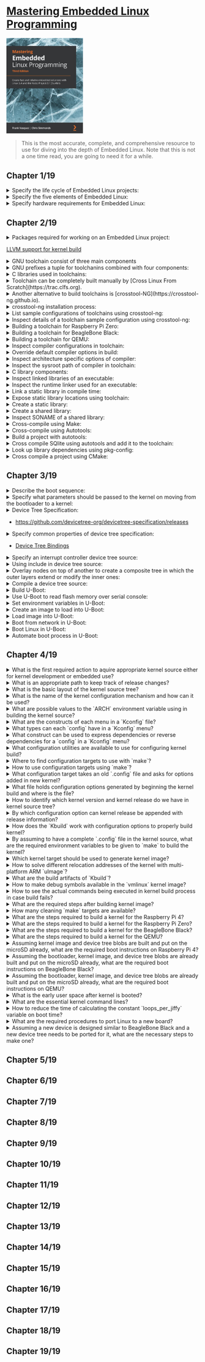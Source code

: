 # [Mastering Embedded Linux Programming](https://www.amazon.com/Mastering-Embedded-Linux-Programming-potential/dp/1789530385/ref=sr_1_3?keywords=9781789530384&qid=1661185260&sr=8-3)
<img alt="9781789530384" src="../covers/9781789530384.jpg" width="200"/>

> This is the most accurate, complete, and comprehensive resource to
> use for diving into the depth of Embedded Linux.
> Note that this is not a one time read, you are going to need it for a while.

## Chapter 1/19

<details>
<summary>Specify the life cycle of Embedded Linux projects:</summary>

1. Board Bring-Up
1. System Architecture and Design Choice
1. Writing Embedded Applications
1. Debugging and Optimizing Performance
</details>

<details>
<summary>Specify the five elements of Embedded Linux:</summary>

1. Toolchain
1. Bootloader
1. Kernel
1. Root filesystem
1. Embedded Applications
</details>

<details>
<summary>Specify hardware requirements for Embedded Linux:</summary>

1. CPU architecture
1. Reasonable amout of RAM
1. Non-volatile storage
1. Serial port
1. Debugging interface (e.g. JTAG)
</details>

## Chapter 2/19

<details>
<summary>Packages required for working on an Embedded Linux project:</summary>

```sh
sudo pacman -S base-devel bzip2 cmake git gperf help2man ncurses python rsync unzip wget xz
```
</details>

[LLVM support for kernel build](https://kernel.org/doc/html/latest/kbuild/llvm.html)
<details>
<summary>GNU toolchain consist of three main components</summary>

* binutils **(base-devel)**: [https://gnu.org/software/binutils](https://gnu.org/software/binutils)
* gcc **(base-devel)**: [https://gcc.gnu.org](https://gcc.gnu.org)
* C library + Linux header files
</details>

<details>
<summary>GNU prefixes a tuple for toolchanins combined with four components:</summary>

* CPU Architecture + Endianness (e.g. `x86_64`, `mipsel`, `armeb`)
* Vendor (e.g. `buildroot`)
* Kernel (e.g. `linux`)
* Operating System + ABI (e.g. `gnueabi`, `gnueabihf`, `musleabi`, `musleabihf`)

```sh
gcc -dumpmachine
```
</details>
<details>
<summary>C libraries used in toolchains:</summary>

* glibc: [https://gnu.org/software/libc](https://gnu.org/software/libs)
* musl libs: [https://musl.libc.org](https://musl.libc.org)
* uClibc-ng: [https://uclibc-ng.org](https://uclibc-ng.org)
* eglibc: [https://uclibc.org/home](https://uclibc.org/home)

</details>

<details>
<summary>Toolchain can be completely built manually by [Cross Linux From Scratch](https://trac.clfs.org).</summary>

</details>

<details>
<summary>Another alternative to build toolchains is [crosstool-NG](https://crosstool-ng.github.io).</summary>

</details>

<details>
<summary>crosstool-ng installation process:</summary>

```sh
git clone https://github.com/crosstool-ng/crosstool-ng.git
cd crosstool-ng
git checkout <latest>
./bootstrap
./configure --enable-local
make -j<cores>
```
</details>

<details>
<summary>List sample configurations of toolchains using crosstool-ng:</summary>

```sh
./ct-ng list-samples
```
</details>

<details>
<summary>Inspect details of a toolchain sample configuration using crosstool-ng:</summary>

```sh
./ct-ng show-<sample>
./ct-ng show-armv6-unknown-linux-gnueabihf
./ct-ng show-arm-cortex_a8-linux-gnueabi
./ct-ng show-arm-unknown-linux-gnueabi
```
</details>

<details>
<summary>Building a toolchain for Raspberry Pi Zero:</summary>

```sh
./ct-ng distclean
./ct-ng show-armv6-unknown-linux-gnueabihf
./ct-ng armv6-unknown-linux-gnueabihf
```

<details>
<summary>Change following parts:</summary>

</details>

* Tarbal path
* Build path
* Vendor tuple

```sh
./ct-ng build
```
</details>

<details>
<summary>Building a toolchain for BeagleBone Black:</summary>

```sh
./ct-ng distclean
./ct-ng show-arm-cortex_a8-linux-gnueabi
./ct-ng arm-cortex_a8-linux-gnueabi
```

<details>
<summary>Change following parts:</summary>

</details>

* **Paths and misc options** >> **Render the toolchain read-only**: disable
* **Target options** >> **Floating point**: **hardware (FPU)**
* **Target options** >> **Use specific FPU**: neon

```sh
./ct-ng build
```
</details>

<details>
<summary>Building a toolchain for QEMU:</summary>

```sh
./ct-ng distclean
./ct-ng show-arm-unknown-linux-gnueai
./ct-ng arm-unknown-linux-gnueai
```

<details>
<summary>Change following parts:</summary>

</details>

* **Paths and misc options**: disable **Render the toolchain read-only**

```sh
./ct-ng build
```
</details>

<details>
<summary>Inspect compiler configurations in toolchain:</summary>

```sh
${CROSS_COMPILE}gcc -v
```
</details>

<details>
<summary>Override default compiler options in build:</summary>

```sh
${CROSS_COMPILE}gcc -mcpu=cortex-a5 main.c -o app
```
</details>

<details>
<summary>Inspect architecture specific options of compiler:</summary>

```sh
${CROSS_COMPILE}gcc --target-help
```
</details>

<details>
<summary>Inspect the sysroot path of compiler in toolchain:</summary>

```sh
${CROSS_COMPILE}gcc -print-sysroot
```
</details>

<details>
<summary>C library components:</summary>

* libc (linked by default)
* libm
* libpthread
* librt
</details>

<details>
<summary>Inspect linked libraries of an executable:</summary>

```sh
${CROSS_COMPILE}readelf -a app | grep "Shared library"
```
</details>

<details>
<summary>Inspect the runtime linker used for an executable:</summary>

```sh
${CROSS_COMPILE}readelf -a app | grep "program interpreter"
```
</details>

<details>
<summary>Link a static library in compile time:</summary>

```sh
${CROSS_COMPILE}gcc -static main.c -o app
```
</details>

<details>
<summary>Expose static library locations using toolchain:</summary>

```sh
SYSROOT=$(${CROSS_COMPILE}gcc -print-sysroot)
cd $SYSROOT
ls -l usr/lib/libc.a
```
</details>

<details>
<summary>Create a static library:</summary>

```sh
${CROSS_COMPILE}gcc -c test1.o
${CROSS_COMPILE}gcc -c test2.o
${CROSS_COMPILE}ar rc libtest1.a test1.o test2.o
${CROSS_COMPILE}gcc main.c -ltest -L../libs -I../libs -o app
```
</details>

<details>
<summary>Create a shared library:</summary>

```sh
${CROSS_COMPILE}gcc -fPIC -c test1.c
${CROSS_COMPILE}gcc -fPIC -c test2.c
${CROSS_COMPILE}gcc -shared -o libtest.so test1.o test2.o
${CROSS_COMPILE}gcc main.c -ltest -L../libs -I../libs -o app
${CROSS_COMPILE}readelf -a app | grep library
${CROSS_COMPILE}readelf -a app | grep interpreter
```
</details>

<details>
<summary>Inspect SONAME of a shared library:</summary>

```sh
readelf -a /usr/lib/x86_64-linux-gnu/libjpeg.so.8.2.2 | grep SONAME
libjpeg.so.8
```
</details>

<details>
<summary>Cross-compile using Make:</summary>

```sh
make CROSS_COMPILE=armv6-rpi-linux-gnueabihf-
```

```sh
export CROSS_COMPILE=armv6-rpi-linux-gnueabihf-
make
```
</details>

<details>
<summary>Cross-compile using Autotools:</summary>

* GNU Autoconf [https::/gnu.org/software/autoconf/autoconf.html](https::/gnu.org/software/autoconf/autoconf.html)
* GNU Automake [https://gnu.org/savannah-checkouts/gnu/automake](https://gnu.org/savannah-checkouts/gnu/automake)
* GNU Libtool [https://gnu.org/software/libtool/libtool.html](https://gnu.org/software/libtool/libtool.html)
* Gnulib [https://gnu.org/software/gnulib](https://gnu.org/software/gnulib)

```sh
./configure
make
make install
```
</details>

<details>
<summary>Build a project with autotools:</summary>

```sh
CC=armv6-rpi-linux-gnueabihf ./configure --host=armv6-rpi-linux-gnueabihf
```
</details>

<details>
<summary>Cross compile SQlite using autotools and add it to the toolchain:</summary>

```sh
wget http://www.sqlite.org/2020/sqlite-autoconf-3330000.tar.gz
tar xf sqlite-autoconf-3330000.tar.gz
cd sqlite-autoconf-3330000
CC=armv6-rpi-linux-gnueabihf ./configure --host=armv6-rpi-linux-gnueabihf --prefix=/usr
make
make DESTDIR=$(armv6-rpi-linux-gnueabi-gcc -print-sysroot) install

armv6-rpi-linux-gnueabihf main.c -o sqlite-test -lsqlite3
```
</details>

<details>
<summary>Look up library dependencies using pkg-config:</summary>

```sh
cat $(armv6-rpi-linux-gnueabihf-gcc -print-sysroot)/usr/lib/pkgconfig/sqlite3.pc

export PKG_CONFIG_LIBDIR=$(armv6-rpi-linux-gnueabihf-gcc -print-sysroot)/usr/lib/pkgconfig
pkg-config sqlite3 --libs --cflags
armv6-rpi-linux-gnueabihf-gcc $(pkg-config sqlite3 --cflags --libs) main.c -o sqlite-test
```
</details>

<details>
<summary>Cross compile a project using CMake:</summary>

```sh
cmake -S . -B build -D CMAKE_INSTALL_PREFIX:PATH=sysroot -D CMAKE_C_COMPILER:PATH=x-tools/armv6-rpi-linux-gnueabihf-gcc
cmake --build build --parallel
cmake --build build --target install
```
</details>

## Chapter 3/19

<details>
<summary>Describe the boot sequence:</summary>

* **Phase 1 Rom Code**: loads a small chunk of code from first few pages of NAND, from flash memory connected through **Serial Peripheral Interface**, or from the first sector of an MMC device, or from a file named ML on the first partition of an MMC device.
* **Phase 2 Secondary Program Loader (SPL)**: sets up memory controller and other essential parts of the system in preparation for loading the **TPL** into DRAM.
* **Phase 3 Tertiary Program Loader (TPL)**: full bootloader such as U-Boot loads the kernel + optional FDT and initramfs into DRAM.
</details>

<details>
<summary>Specify what parameters should be passed to the kernel on moving from the bootloader to a kernel:</summary>

* The machine number, which is used on PowerPC and Arm platform without support for a device tree, to Identify the type of SoC.
* Basic details of the hardware that's been detected so far, including the size and location of the physical RAM and the CPU's clock speed.
* The kernel command line.
* Optionally, the location and size of a device tree binary.
* Optionally, the location and size of an initial RAM disk, called the **initial RAM file system (initramfs)**.
</details>

<details>
<summary>Device Tree Specification:</summary>

</details>

* https://github.com/devicetree-org/devicetree-specification/releases

<details>
<summary>Specify common properties of device tree specification:</summary>

* Device tree begins with a root node.
* **reg** property referes to a range of units in a register space.
* 

```dts
/dts-v1/;
/{
    model = "TI AM335x BeagleBone";
    compatible = "ti,am33xx";
    #address-cells = <1>;
    #size-cells = <1>;
    cpus {
        #address-cells = <1>;
        #size-cells = <0>;
        cpu@0 {
            compatible = "arm,cortex-a8";
            device_type = "cpu";
            reg = <0>;
        };
    };
    memory@80000000 {
        device_type = "memory";
        reg = <0x80000000 0x20000000>; /* 512 MB */
    };
};
```
</details>

* [Device Tree Bindings](https://kernel.org/doc/html/latest/devicetree/bindings/ "/devicetree/bindings")

<details>
<summary>Specify an interrupt controller device tree source:</summary>

* Labels used can be expressed in connections to reference to a node.
* Labels are also referred to as **phandles**.
* **interrupt-controller** property identifies not as interrupt controller.
* **interrupt-parrent** property references the interrupt controller.

```dts
/dts-v1/;
{
    intc: interrupt-controller@48200000 {
        compatible = "ti,am33xx-intc";
        interrupt-controller;
        #interrupt-cells = <1>;
        reg = <0x48200000 0x1000>;
    };
    lcdc: lcdc@48200000 {
        compatible = "ti,am33xx-tilcdc";
        reg = <0x4830e000 0x1000>;
        interrupt-parent = <&intc>;
        interrupts = <36>;
        ti,hwmods = "lcdc";
        status = "disabled";
    };
};
```
</details>

<details>
<summary>Using include in device tree source:</summary>

```dts
/include/ "vexpress-v2m.dtsi"
```
</details>

<details>
<summary>Overlay nodes on top of another to create a composite tree in which the outer layers extend or modify the inner ones:</summary>

* The **status** is disabled, meaning that no device driver should be bound to it.

```dts
mmc1: mmc@48060000 {
    compatible = "ti,omap4-hsmmc";
    t.hwmods = "mmc1";
    ti,dual-volt;
    ti,needs-special-reset;
    ti,needs-special-hs-handling;
    dmas = <&edma_xbar 24 0 0 &edma_xbar 25 0 0>;
    dma_names = "tx", "rx";
    interrupts = <64>;
    reg = <0x48060000 0x1000>;
    status = "disabled";
};
```

* The **status** property is set to *okay*, which causes the MMC device driver to bind with this interface.

```dtsi
&mmc1 {
    status = "okay";
    bus-width = <0x4>;
    pinctrl-names = "default";
    pinctrl-0 = <&mmc1_pins>;
    cd-gpios = <&gpio0 6 GPIO_ACTIVE_LOW>;
};
```

* The **mmc1** interface is connected to a different voltage regulator on the BeagleBone Black as expressed in am335x-boneblack.dts, which associates it with the voltage regulator via the **vmmcsd_fixed** label:

```dtsi
&mmc1 {
    vmmc-supply = <&vmmcsd_fixed>;
};
```
</details>

<details>
<summary>Compile a device tree source:</summary>

```sh
dtc beaglebone-black.dts -o beaglebone-black.dtb
```
</details>

<details>
<summary>Build U-Boot:</summary>

<details>
<summary>The results of the compilation:</summary>

</details>

* `u-boot`: U-Boot in ELF object format, suitable for use with a debugger
* `u-boot.map`: The symbol table
* `u-boot.bin`: U-Boot in raw binary format, suitable for running on your device
* `u-boot.img`: This is `u-boot.bin` with a U-Boot header added, suitable for uploading to a running copy of U-Boot
* `u-boot.srec`: U-Boot in Motoral S-record (**SRECORD** or **SRE**) format, suitable for transferring over a serial connection
* `MLO`: The BeagleBone Black also requires a **SPL** which is built here

```sh
git clone git:://git.denx.de/u-boot.git
cd u-boot
git checkout v2021.01
make ARCH=arm CROSS_COMPILE=arm-cortex_a8-linux-gnueabihf- am335x_emv_defconfig
make ARCH=arm CROSS_COMPILE=arm-cortex_a8-linux-gnueabihf- -j2
sudo fdisk /dev/sda
mkfs.vfat -F 16 -n boot /dev/sda1
mkfs.ext4 -L rootfs /dev/sda2
mount /dev/sda1 /run/media/brian/boot
cp MLO u-boot.img /run/media/brian/boot
umount /run/media/brian/boot
picocom -b 115200 /dev/ttyUSB0
```
</details>

<details>
<summary>Use U-Boot to read flash memory over serial console:</summary>

```sh
# read 0x200000 bytes from offset 0x400000 from the start of the NAND memory into RAM address 0x82000000
nand read 82000000 400000 200000
```
</details>

<details>
<summary>Set environment variables in U-Boot:</summary>

```sh
setenv foo bar
printenv foo

setenv foo # reset foo
printenv # print all environment variables
```
</details>

<details>
<summary>Create an image to load into U-Boot:</summary>

```sh
mkimage --help
mkimage -A arm -O linux -T kernel -C gzip -a 0x80008000 0e 0x80008000 -n 'Linux' -d zImage uImage
```
</details>

<details>
<summary>Load image into U-Boot:</summary>

```sh
mmc rescan
fatload mmc 0:1 82000000 uimage
iminfo 82000000
```
</details>

<details>
<summary>Boot from network in U-Boot:</summary>

```sh
setenv ipaddr 192.168.1.12
setenv serverip 192.168.1.18
tftp 82000000 uImage
tftpboot 82000000 uimage
nandecc hw
nand erase 280000 400000
nand write 82000000 280000 400000
nand read 82000000 280000 400000
```
</details>

<details>
<summary>Boot Linux in U-Boot:</summary>

```sh
# bootm [kernel address] [ramdist address] [dtb address]
bootm 82000000 - 83000000
```
</details>

<details>
<summary>Automate boot process in U-Boot:</summary>

```sh
setenv bootcmd nand read 82000000 400000 200000\;bootm 82000000
```
</details>

## Chapter 4/19

<details>
<summary>What is the first required action to aquire appropriate kernel source either for kernel development or embedded use?</summary>

To follow kernel mainline, below repository should be used:

```sh
git clone git://git.kernel.org/pub/scm/linux/kernel/git/torvalds/linux.git
```

To use long-term releases of the kernel, below repository should be used instead:

```sh
git clone git://git.kernel.org/pub/scm/linux/kernel/git/stable/linux-stable.git
```
</details>

<details>
<summary>What is an appropriate path to keep track of release changes?</summary>

Follow up overviews of each kernel release on **KernelNewbies** to see changes.

https://kernelnewbies.org/LinuxVersions
</details>

<details>
<summary>What is the basic layout of the kernel source tree?</summary>

* `arch`: architecture specific files.
* `Documentation`: main kernel documentation.
* `drivers`: device drivers, each type having specific subdirectory.
* `fs`: filesystem code.
* `include`: kernel header files, including required headers for building the toolchain.
* `init`: kernel startup code.
* `kernel`: core functions, including scheduling, locking, timers, power management, and debug/trace code.
* `mm`: memory management.
* `net`: network protocols.
* `scripts`: useful scripts, including the **device tree compiler**.
* `tools`: useful tools, including the Linux performance counters tool, `perf`.
</details>

<details>
<summary>What is the name of the kernel configuration mechanism and how can it be used?</summary>

The configuration mechanism is called `Kconfig`, and the build system that it integrates with it is called `Kbuild`.

[Documentation/kbuild](https://www.kernel.org/doc/html/latest/kbuild/)
</details>

<details>
<summary>What are possible values to the `ARCH` environment variable using in building the kernel source?</summary>

The value you put into `ARCH` is one of the subdirectories you find in the `arch` directory in the kernel source tree.
</details>

<details>
<summary>What are the constructs of each menu in a `Kconfig` file?</summary>

Each `config` identifier is constructed as follows:

```kconfig
menu "Menu Title"
[...]
config EXAMPLE
    bool "config inline description"
    default [y,m,n]
    help
        multi-line config description.
[...]
endmenu
```

This config can be found in `.config` file as `CONFIG_EXAMPLE=y`.
</details>

<details>
<summary>What types can each `config` have in a `Kconfig` menu?</summary>

* `bool`: either `y` or not defined.
* `tristate`: feature can be built as a kernel module or built into the main kernel image.
* `int`: integer value using decimal notation.
* `hex`: unsigned integer value using hexadecimal notation.
* `string`: string value.
</details>

<details>
<summary>What construct can be used to express dependencies or reverse dependencies for a `config` in a `Kconfig` menu?</summary>

Dependencies can be expressed by `depends on` construct:

```kconfig
config EXAMPLE
    tristate "config inline description"
    depends on DEPENDENCY
```

`EXAMPLE` will not be shown in menu if `DEPENDENCY` is not set.

Reverse dependencies can be expressed by `select` construct, as an example in `arch/arm`

```kconfig
config ARM
    bool
    default y
    select ARCH_KEEP_MEMBLOCK
    ...
```

Selecting any config as reverse dependency, sets its value as `y`.
</details>

<details>
<summary>What configuration utilities are available to use for configuring kernel build?</summary>

* `menuconfig`: requires `ncurses`, `flex`, and `bison` packages.
* `xconfig`
* `gconfig`
</details>

<details>
<summary>Where to find configuration targets to use with `make`?</summary>

There is a set of known working configuration files in `arch/$ARCH/configs`, each containing suitable configuration values for a single SoC or a group of SoCs.

To make configuration for `arm64` SoCs:

```sh
make ARCH=arm64 defconfig
```

To make configuration for SoC of `raspberry pi zero`, considering its `bcm2835` 32-bits processor:

```sh
make ARCH=arm bcm2835_defconfig
```
</details>

<details>
<summary>How to use configuration targets using `make`?</summary>

`ARCH` environment variable needs to be set for almost all `make` targets:

```sh
make ARCH=arm menuconfig
```
</details>

<details>
<summary>What configuration target takes an old `.config` file and asks for options added in new kernel?</summary>

The `oldconfig` target also validates modified `.config`.

```sh
make ARCH=arm oldconfig
```
</details>

<details>
<summary>What file holds configuration options generated by beginning the kernel build and where is the file?</summary>

A header file `include/generated/autoconf.h` contains `#define` preprocessors to be included in the kernel source.
</details>

<details>
<summary>How to identify which kernel version and kernel release do we have in kernel source tree?</summary>

This is reported at runtime through the `uname` command.  
It is also used in naming the directory where kernel modules are stored.

```sh
make ARCH=arm kernelversion
make ARCH=arm kernelrelease
```
</details>

<details>
<summary>By which configuration option can kernel release be appended with release information?</summary>

`CONFIG_LOCALVERSION` option is the release information string to be appended to kernel release.  
Kernel version can never be appended.
</details>

<details>
<summary>How does the `Kbuild` work with configuration options to properly build kernel?</summary>

`Kbuild` takes configurations from `.config` file and follows below pattern in make files such as `drivers/char/Makefile`:

```make
obj-y += mem.o random.o
obj-$(CONFIG_TTY_PRINTK) += ttyprintk.o
```
</details>

<details>
<summary>By assuming to have a complete `.config` file in the kernel source, what are the required environment variables to be given to `make` to build the kernel?</summary>

* `ARCH`: architecture name
* `CROSS_COMPILE`: toolchain prefix ending with a hyphen, visible in `PATH`
</details>

<details>
<summary>Which kernel target should be used to generate kernel image?</summary>

* **U-Boot**: traditionally `uImage`, but newer versions can load `zImage`
* **x86 targets**: `bzImage`
* **Most other bootloaders**: `zImage`

```sh
make -j $(($(nproc) / 2)) ARCH=arm CROSS_COMPILE=armv6-rpi-linux-gnueabihf- zImage
```
</details>

<details>
<summary>How to solve different relocation addresses of the kernel with multi-platform ARM `uImage`?</summary>

The relocation address is coded into the `uImage` header by the `mkimage` command when the kernel is built, but fails with multiple reloaction addresses.

```sh
make -j $(($(nproc)/2)) ARCH=arm CROSS_COMPILE=arm-rpi-linux-gnueabihf- LOADADDR=0x80008000 uImage
```
</details>

<details>
<summary>What are the build artifacts of `Kbuild`?</summary>

* `vmlinux`: the kernel as an ELF binary, suited for debugging by `kgdb`.
* `System.map`: the symbol table in a human-readable form.
* `arch/$ARCH/boot`: the directory containing vmlinux image converted for bootloaders.

* `arch/$ARCH/boot/Image`: `vmlinux` converted to raw binary format.
* `zImage`: compressed version of `Image`.
* `uImage`: `zImage` plus a 64-byte U-Boot header.
</details>

<details>
<summary>How to make debug symbols available in the `vmlinux` kernel image?</summary>

By enabling `CONFIG_DEBUG_INFO` configuration option.
</details>

<details>
<summary>How to see the actual commands being executed in kernel build process in case build fails?</summary>

```sh
make -j $(($(nproc)/2)) ARCH=arm CROSS_COMPILE=arm-rpi-linux-gnueabihf- V=1 zImage
```
</details>

<details>
<summary>What are the required steps after building kernel image?</summary>

Compiling device trees:

```sh
make ARCH=arm dtbs
```

Compiling modules:

```sh
make -j $(($(nproc)/2)) ARCH=arm CROSS_COMPILE=arm-rpi-linux-gnueabihf- modules
```

Install modules:

```sh
make -j $(($(nproc)/2)) ARCH=arm CROSS_COMPILE=arm-rpi-linux-gnueabihf- INSTALL_MOD_PATH=/run/media/user/rootfs install_modules
```
</details>

<details>
<summary>How many cleaning `make` targets are available?</summary>

* `clean`: remove object files and most intermediates.
* `mrproper`: remove all intermediate files and `.config` file.
* `distclean`: remove all, also delete editor backup files, patch files, and other artifacts.
</details>

<details>
<summary>What are the steps required to build a kernel for the Raspberry Pi 4?</summary>

Raspberry Pi is a little different here. So prebuilt binaries or patched sources are preferred:

* Clone a stable branch of Raspberry Pi Foundations' kernel fork into a `linux` directory.
* Export contents of the `boot` subdirectory from Raspberry Pi Foundation's `firmware` repo to a `boot` directory.
* Delete existing kernel images, device tree blobs, and device tree overlays from the `boot` directory.
* From the `linux` directory, build the 64-bit kernel, modules, and device tree for the Raspberry Pi 4.
* Copy the newly built kernel image, device tree blobs, and device tree overlays from `arch/arm64/boot/` to the `boot` directory.
* Write `config.txt` and `cmdline.txt` files out to the boot directory for the Raspberry Pi's bootloader to read and pass to the kernel.

Prebuilt toolchain:

[AArch64 GNU/Linux target (aarch64-none-linux-gnu)](https://developer.arm.com/-/media/Files/downloads/gnu-a/10.3-2021.07/binrel/gcc-arm-10.3-2021.07-x86_64-aarch64-none-linux-gnu.tar.xz?rev=1cb9c51b94f54940bdcccd791451cec3&hash=A56CA491FA630C98F7162BC1A302F869)

* Clone a stable branch of Raspberry Pi Foundations' kernel fork into a `linux` directory.
* Export contents of the `boot` subdirectory from Raspberry Pi Foundation's `firmware` repo to a `boot` directory.
* Delete existing kernel images, device tree blobs, and device tree overlays from the `boot` directory.
* From the `linux` directory, build the 64-bit kernel, modules, and device tree for the Raspberry Pi 4.
* Copy the newly built kernel image, device tree blobs, and device tree overlays from `arch/arm64/boot/` to the `boot` directory.
* Write `config.txt` and `cmdline.txt` files out to the boot directory for the Raspberry Pi's bootloader to read and pass to the kernel.

Patched kernel source for Raspberry Pi:

https://github.com/raspberrypi/linux.git

```sh
cd ~
wget [AArch64 GNU/Linux target (aarch64-none-linux-gnu)]
tar xf archive.tar.xz
mv gcc-executable gcc-arm-aarch32-none-linux-gnu
sudo pacman -S subversion openssl
git clone --depth 1 -b rpi-4.5.y https://github.com/raspberrypi/linux.git
svn export https://github.com/raspberrypi/firmware/trunk/boot
rm boot/kernel*
rm boot/*.dtb
rm boot/overlays/*.dtbo

PATH=~/gcc-arm-aarch64-none-linux-gnu/bin/:$PATH
cd linux
make ARCH=arm64 CROSS_COMPILE=aarch64-none-linux-gnu- bcm2711_defconfig
make -j $(($(nproc)/2)) ARCH=arm64 CROSS_COMPILE=aarch64-none-linux-gnu-
cp arch/arm64/boot/Image ../boot/kernel8.img
cp arch/arm64/boot/dts/overlays/*.dtbo ../boot/overlays/
cp arch/arm64/boot/dts/broadcom/*.dtb ../boot
echo 'enable_uart=1' > ../boot/config.txt
echo 'arm_64bit=1' >> ../boot/config.txt
echo 'console=serial0,115200 console=tty1 root=/dev/mmcblk0p2 rootwait' > ../boot/cmdline.txt
```
</details>

<details>
<summary>What are the steps required to build a kernel for the Raspberry Pi Zero?</summary>

Prebuilt toolchain:
[AArch32 target with hard float (arm-none-linux-gnueabihf)](AArch32 target with hard float (arm-none-linux-gnueabihf))

```sh
cd ~
wget [AArch32 GNU/Linux target (aarch32-none-linux-gnu)]
tar xf archive.tar.xz
mv gcc-executable gcc-arm-aarch32-none-linux-gnu
sudo pacman -S subversion openssl
git clone --depth 1 -b rpi-4.5.y https://github.com/raspberrypi/linux.git
svn export https://github.com/raspberrypi/firmware/trunk/boot
rm boot/kernel*
rm boot/*.dtb
rm boot/overlays/*.dtbo

PATH=~/gcc-arm-aarch32-none-linux-gnu/bin/:$PATH
cd linux
make ARCH=arm CROSS_COMPILE=aarch32-none-linux-gnu- bcm2711_defconfig
make -j $(($(nproc)/2)) ARCH=arm CROSS_COMPILE=aarch32-none-linux-gnu-
cp arch/arm/boot/Image ../boot/kernel8.img
cp arch/arm/boot/dts/overlays/*.dtbo ../boot/overlays/
cp arch/arm/boot/dts/broadcom/*.dtb ../boot
echo 'enable_uart=1' > ../boot/config.txt
echo 'console=serial0,115200 console=tty1 root=/dev/mmcblk0p2 rootwait' > ../boot/cmdline.txt
```
</details>

<details>
<summary>What are the steps required to build a kernel for the BeagleBone Black?</summary>

```sh
cd linux-stable
make ARCH=arm CROSS_COMPILE=arm-cortex_a8-linux-gnueabihf- distclean
make ARCH=arm multi_v7_defconfig
make ARCH=arm CROSS_COMPILE=arm-cortex_a8-linux-gnueabihf- zImage -j $(($(nproc)/2))
make ARCH=arm CROSS_COMPILE=arm-cortex_a8-linux-gnueabihf- modules -j $(($(nproc)/2))
make ARCH=arm CROSS_COMPILE=arm-cortex_a8-linux-gnueabihf- dts
```
</details>

<details>
<summary>What are the steps required to build a kernel for the QEMU?</summary>

```sh
cd linux-stable
make ARCH=arm CROSS_COMPILE=arm-unknown-linux-gnueabihf- distclean
make ARCH=arm CROSS_COMPILE=arm-unknown-linux-gnueabihf- zImage -j $(($(nproc)/2))
make ARCH=arm CROSS_COMPILE=arm-unknown-linux-gnueabihf- modules -j $(($(nproc)/2))
make ARCH=arm CROSS_COMPILE=arm-unknown-linux-gnueabihf- dts
```
</details>

<details>
<summary>Assuming kernel image and device tree blobs are built and put on the microSD already, what are the required boot instructions on Raspberry Pi 4?</summary>

Nothing.
Raspberry Pis use a proprietary bootloader provided by Broadcom instead of U-Boot.
Kernel will boot and ends with a kernel panic because of the abcense of root filesystem.
</details>

<details>
<summary>Assuming the bootloader, kernel image, and device tree blobs are already built and put on the microSD already, what are the required boot instructions on BeagleBone Black?</summary>

```sh
fatload mmc 0:1 0x80200000 zImage
fatload mmc 0:1 0x80f00000 am335x-boneblack.dtb
setenv bootargs console=ttyo0
bootz 0x80200000 - 0x80f00000
```
</details>

<details>
<summary>Assuming the bootloader, kernel image, and device tree blobs are already built and put on the microSD already, what are the required boot instructions on QEMU?</summary>

```sh
QEMU_AUDIO_DRV=none qemu-system-arm -m 256M -nographic -M versatilepb -kernel zImage -apend "console=ttyAMA0,115200" -dtb versatile-pb.dts"
```
</details>

<details>
<summary>What is the early user space after kernel is booted?</summary>

The kernel has to mount a root filesystem and execute the first user space process via a ramdisk or by mounting a real filesystem on a block device.

The code for this process is in `init/main.c`, starting with `rest_init()` function which creates the first thread with PID 1 and runs the code in `kernel_init()`.

If there is a ramdisk, it will try to execute the program `/init`, which will take on the task of setting up the user space.

If the kernel fails to find and run `/init`, it tries to mount a filesystem by calling the `prepare_namespace()` function in `init/do_mounts.c`.

```sh
root=/dev/ mmcblk0p1
```
</details>

<details>
<summary>What are the essential kernel command lines?</summary>

* `debug`: set console log level.
* `init`: the `init` program to run from a mounted root filesystem which defaults to `/sbin/init`.
* `lpj`: sets `loops_per_jiffy` to a given constant.
* `panic`: behavior when the kernel panics. above zero is number of seconds before reboot, zero waits forever, and below zero reboots instantly.
* `quiet`: no log levels.
* `rdinit`: the `init` program to run from a ramdisk. defaults to `/init`.
* `ro`: mounts root device as read-only.
* `root`: the device on which to mount the root filesystem.
* `rootdelay`: number of seconds to wait before mounting root device.
* `rootfstype`: filesystem type for the root device.
* `rootwait`: wait indefinitely for the root device to be detected.
* `rw`: mounts root device as read-write (default).
</details>

<details>
<summary>How to reduce the time of calculating the constant `loops_per_jiffy` variable on boot time?</summary>

By setting `lpj=4980736` to the kernel parameter.  
The number should be different on each device.
</details>

<details>
<summary>What are the required procedures to port Linux to a new board?</summary>

```sh
```
</details>

<details>
<summary>Assuming a new device is designed similar to BeagleBone Black and a new device tree needs to be ported for it, what are the necessary steps to make one?</summary>

```dts
/dts-v1/;

#include "am33xx.dtsi"
#include "am335x-bone-common.dtsi"
#include "am335x-boneblack-common.dtsi"

/ {
    model = "Nova";
    compatible = "ti,am335x-bone-black", "ti,am335x-bone", "ti,am33xx";
};

/ {
    model = "Nova";
    compatible = "ti,nova", "ti,am33xx";
};
[…]
```

```sh
make ARCH=arm nova.dtb
```

*arch/arm/boot/dts/Makefile*
```make
[…]
dtb-$(CONFIG_SOC_AM33XX) += nova.dtb
[…]
```

*arch/arm/mach-omap2/board-generic.c*
```c
#ifdef CONFIG_SOC_AM33XX
static const char *const am33xx_boards_compat[] __initconst = {
    "ti,am33xx",
    NULL,
};

DT_MACHINE_START(AM33XX_DT, "Generic AM33XX (Flattened Device Tree)")
    .reserve = omap_reserve,
    .map_io = am33xx_map_io,
    .init_early = am33xx_init_early,
    .init_machine = omap_generic_init,
    .init_late = am33xx_init_late,
    .init_time = omap3_gptimer_timer_init,
    .dt_compat = am33xx_boards_compat,
    .restart = am33xx_restart,
MACHINE_END

static const char *const nova_compat[] __initconst = {
    "ti,nova",
    NULL,
};

DT_MACHINE_START(NOVA_DT, "Nova board (Flattened Device Tree)")
    .reserve = omap_reserve,
    .map_io = am33xx_map_io,
    .init_early = am33xx_init_early,
    .init_machine = omap_generic_init,
    .init_late = am33xx_init_late,
    .init_time = omap3_gptimer_timer_init,
    .dt_compat = nova_compat,
    .restart = am33xx_restart,
MACHINE_END
#endif
```

*drivers/net/ethernet/ti/cpsw-common.c*
```c
int ti_cm_get_macid(struct device *dev, int slave, u8 *mac_addr)
{
    […]
    if (of_machine_is_compatible("ti,am33xx"))
        return cpsw_am33xx_cm_get_macid(dev, 0x630, slave, mac_addr);
    […]
}
```
</details>

## Chapter 5/19

## Chapter 6/19
## Chapter 7/19
## Chapter 8/19
## Chapter 9/19
## Chapter 10/19
## Chapter 11/19
## Chapter 12/19
## Chapter 13/19
## Chapter 14/19
## Chapter 15/19
## Chapter 16/19
## Chapter 17/19
## Chapter 18/19
## Chapter 19/19
